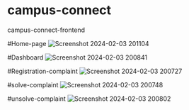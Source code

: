# campus-connect
campus-connect-frontend 

#Home-page
![Screenshot 2024-02-03 201104](https://github.com/nikhilhmane49/campus-connect/assets/137916068/b0ba7cca-4477-4c48-9e11-a79fa89deb43)

#Dashboard
![Screenshot 2024-02-03 200841](https://github.com/nikhilhmane49/campus-connect/assets/137916068/da73b0be-c052-450a-85da-dd81e2fa8cc8)

#Registration-complaint
![Screenshot 2024-02-03 200727](https://github.com/nikhilhmane49/campus-connect/assets/137916068/0b8357a5-8683-46d6-9d64-62ed0d51d8b4)

#solve-complaint
![Screenshot 2024-02-03 200748](https://github.com/nikhilhmane49/campus-connect/assets/137916068/afe45fcc-765c-40b9-961e-7d836d8305f0)

#unsolve-complaint
![Screenshot 2024-02-03 200802](https://github.com/nikhilhmane49/campus-connect/assets/137916068/3fd1c67c-9c91-42ae-a838-69a52707b356)
